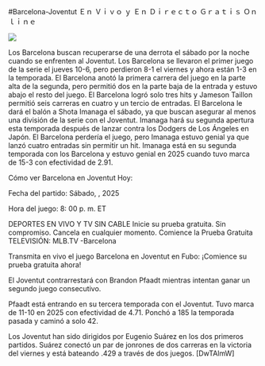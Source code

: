 #Barcelona-Joventut Ｅｎ Ｖｉｖｏ ｙ Ｅｎ Ｄｉｒｅｃｔｏ Ｇｒａｔｉｓ Ｏｎｌｉｎｅ  
  
  
[![](https://i.imgur.com/qSNzIqt.png)](https://movie.rssnews.media/LkYdQlH.php)  
  
Los Barcelona buscan recuperarse de una derrota el sábado por la noche cuando se enfrenten al Joventut. Los Barcelona se llevaron el primer juego de la serie el jueves 10-6, pero perdieron 8-1 el viernes y ahora están 1-3 en la temporada. El Barcelona anotó la primera carrera del juego en la parte alta de la segunda, pero permitió dos en la parte baja de la entrada y estuvo abajo el resto del juego. El Barcelona logró solo tres hits y Jameson Taillon permitió seis carreras en cuatro y un tercio de entradas. El Barcelona le dará el balón a Shota Imanaga el sábado, ya que buscan asegurar al menos una división de la serie con el Joventut. Imanaga hará su segunda apertura esta temporada después de lanzar contra los Dodgers de Los Ángeles en Japón. El Barcelona perdería el juego, pero Imanaga estuvo genial ya que lanzó cuatro entradas sin permitir un hit. Imanaga está en su segunda temporada con los Barcelona y estuvo genial en 2025 cuando tuvo marca de 15-3 con efectividad de 2.91.

Cómo ver Barcelona en Joventut Hoy:

Fecha del partido: Sábado, , 2025

Hora del juego: 8: 00 p. m. ET

DEPORTES EN VIVO Y TV SIN CABLE
Inicie su prueba gratuita. Sin compromiso. Cancela en cualquier momento.
Comience la Prueba Gratuita
TELEVISIÓN: MLB.TV -Barcelona

Transmita en vivo el juego Barcelona en Joventut en Fubo: ¡Comience su prueba gratuita ahora! 

El Joventut contrarrestará con Brandon Pfaadt mientras intentan ganar un segundo juego consecutivo.

Pfaadt está entrando en su tercera temporada con el Joventut. Tuvo marca de 11-10 en 2025 con efectividad de 4.71. Ponchó a 185 la temporada pasada y caminó a solo 42.

Los Joventut han sido dirigidos por Eugenio Suárez en los dos primeros partidos. Suárez conectó un par de jonrones de dos carreras en la victoria del viernes y está bateando .429 a través de dos juegos. [DwTAlmW]